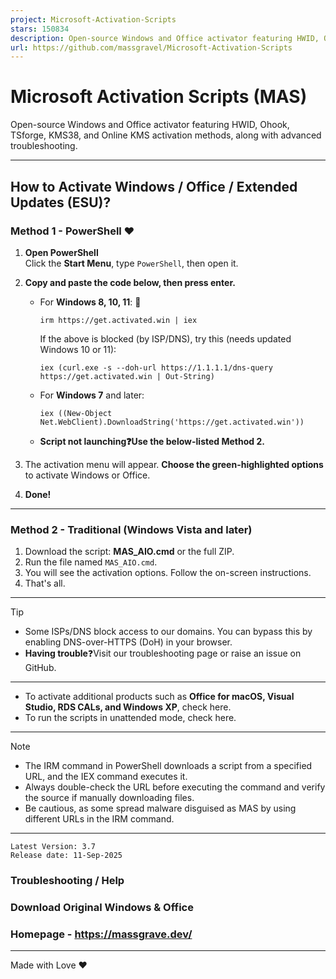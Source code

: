 ```yaml
---
project: Microsoft-Activation-Scripts
stars: 150834
description: Open-source Windows and Office activator featuring HWID, Ohook, TSforge, KMS38, and Online KMS activation methods, along with advanced troubleshooting.
url: https://github.com/massgravel/Microsoft-Activation-Scripts
---
```


Microsoft Activation Scripts (MAS)
==================================

Open-source Windows and Office activator featuring HWID, Ohook, TSforge, KMS38, and Online KMS activation methods, along with advanced troubleshooting.

* * *

How to Activate Windows / Office / Extended Updates (ESU)?
----------------------------------------------------------

### Method 1 - PowerShell ❤️

1.  **Open PowerShell**  
    Click the **Start Menu**, type `PowerShell`, then open it.
    
2.  **Copy and paste the code below, then press enter.**
    
    -   For **Windows 8, 10, 11**: 📌
        
        ```
        irm https://get.activated.win | iex
        ```
        
        If the above is blocked (by ISP/DNS), try this (needs updated Windows 10 or 11):
        
        ```
        iex (curl.exe -s --doh-url https://1.1.1.1/dns-query https://get.activated.win | Out-String)
        ```
        
    -   For **Windows 7** and later:
        
        ```
        iex ((New-Object Net.WebClient).DownloadString('https://get.activated.win'))
        ```
        
    -   **Script not launching❓Use the below-listed Method 2.**
3.  The activation menu will appear. **Choose the green-highlighted options** to activate Windows or Office.
    
4.  **Done!**
    

* * *

### Method 2 - Traditional (Windows Vista and later)

1.  Download the script: **MAS\_AIO.cmd** or the full ZIP.
2.  Run the file named `MAS_AIO.cmd`.
3.  You will see the activation options. Follow the on-screen instructions.
4.  That's all.

* * *

Tip

-   Some ISPs/DNS block access to our domains. You can bypass this by enabling DNS-over-HTTPS (DoH) in your browser.
-   **Having trouble**❓Visit our troubleshooting page or raise an issue on GitHub.

* * *

-   To activate additional products such as **Office for macOS, Visual Studio, RDS CALs, and Windows XP**, check here.
-   To run the scripts in unattended mode, check here.

* * *

Note

-   The IRM command in PowerShell downloads a script from a specified URL, and the IEX command executes it.
-   Always double-check the URL before executing the command and verify the source if manually downloading files.
-   Be cautious, as some spread malware disguised as MAS by using different URLs in the IRM command.

* * *

```
Latest Version: 3.7
Release date: 11-Sep-2025
```

### Troubleshooting / Help

### Download Original Windows & Office

### Homepage - https://massgrave.dev/

* * *

Made with Love ❤️
